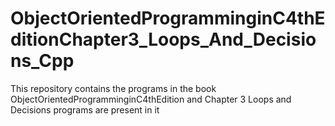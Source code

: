 # ObjectOrientedProgramminginC4thEditionChapter3_Loops_And_Decisions_Cpp
This repository contains the programs in the book ObjectOrientedProgramminginC4thEdition and Chapter 3 Loops and Decisions programs are present in it
